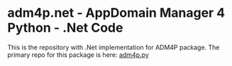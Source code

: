 # adm4p.net - AppDomain Manager 4 Python - .Net Code
This is the repository with .Net implementation for ADM4P package.
The primary repo for this package is here: [adm4p.py](https://github.com/sctaltrd/adm4p.py)
